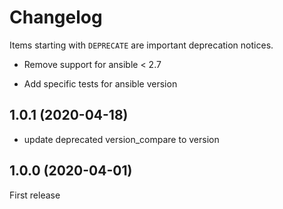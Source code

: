 # Changelog

Items starting with `DEPRECATE` are important deprecation notices.

- Remove support for ansible < 2.7
+ Add specific tests for ansible version

## 1.0.1 (2020-04-18)

* update deprecated version_compare to version

## 1.0.0 (2020-04-01)

First release
